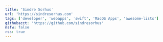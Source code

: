 ```yaml
---
title: 'Sindre Sorhus'
url: 'https://sindresorhus.com'
tags: ['developer', 'webapps', 'swift', 'MacOS Apps', 'awesome-lists']
githubacct: 'https://github.com/sindresorhus'
nsfw: false
rss: true
---
```


